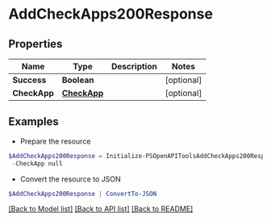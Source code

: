 # AddCheckApps200Response
## Properties

Name | Type | Description | Notes
------------ | ------------- | ------------- | -------------
**Success** | **Boolean** |  | [optional] 
**CheckApp** | [**CheckApp**](CheckApp.md) |  | [optional] 

## Examples

- Prepare the resource
```powershell
$AddCheckApps200Response = Initialize-PSOpenAPIToolsAddCheckApps200Response  -Success null `
 -CheckApp null
```

- Convert the resource to JSON
```powershell
$AddCheckApps200Response | ConvertTo-JSON
```

[[Back to Model list]](../README.md#documentation-for-models) [[Back to API list]](../README.md#documentation-for-api-endpoints) [[Back to README]](../README.md)

